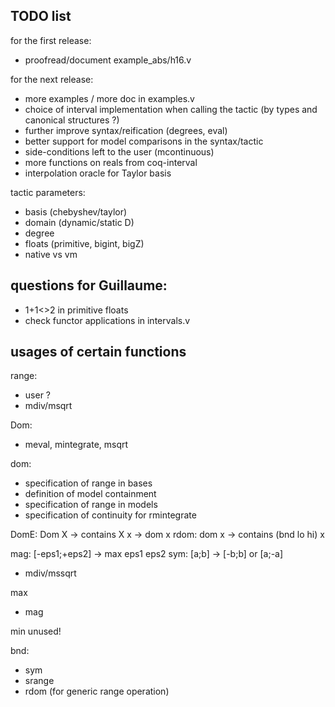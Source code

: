 ## TODO list

for the first release:
- proofread/document example_abs/h16.v 

for the next release:
- more examples / more doc in examples.v
- choice of interval implementation when calling the tactic (by types and canonical structures ?)
- further improve syntax/reification (degrees, eval)
- better support for model comparisons in the syntax/tactic 
- side-conditions left to the user (mcontinuous)
- more functions on reals from coq-interval
- interpolation oracle for Taylor basis




tactic parameters:
- basis (chebyshev/taylor)
- domain (dynamic/static D)
- degree
- floats (primitive, bigint, bigZ)
- native vs vm




## questions for Guillaume:
- 1+1<>2 in primitive floats
- check functor applications in intervals.v




## usages of certain functions

range:
- user ?
- mdiv/msqrt

Dom:
- meval, mintegrate, msqrt

dom:
- specification of range in bases
- definition of model containment
- specification of range in models
- specification of continuity for rmintegrate

DomE: Dom X -> contains X x -> dom x
rdom: dom x -> contains (bnd lo hi) x


mag: [-eps1;+eps2] -> max eps1 eps2
sym: [a;b] -> [-b;b] or [a;-a]
- mdiv/mssqrt

max
- mag

min
unused!

bnd:
- sym
- srange
- rdom (for generic range operation)

